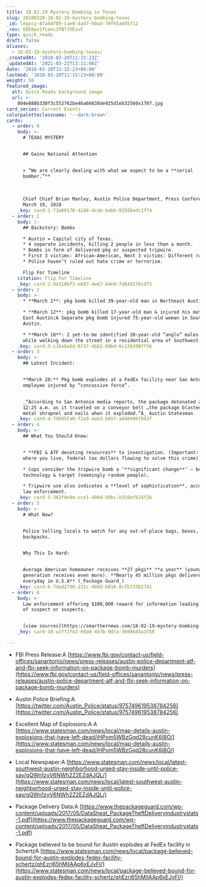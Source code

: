 ```yaml
---
title: 18.02.19 Mystery Bombing in Texas
slug: 20180320-18-02-19-mystery-bombing-texas
_id: legacy-87a64f89-cae8-4ad7-b0ad-70f65add5f12
_rev: O8E8pz1fLwnc3fN7JVEzvC
type: quick_reads
draft: false
aliases:
  - 18-02-19-mystery-bombing-texas/
_createdAt: '2018-03-20T11:15:23Z'
_updatedAt: '2021-03-22T13:11:06Z'
date: '2018-03-20T11:15:23+00:00'
lastmod: '2018-03-20T11:15:23+00:00'
weight: 50
featured_image:
  alt: Quick Reads background image
  url: >-
    894e888b330f3c552762be46a66638de925d1eb32560x1707.jpg
card_series: Current Events
colorpaletteclassname: '--dark-brown'
cards:
  - order: 0
    body: >-
      # TEXAS MYSTERY


      ## Gains National Attention


      > “We are clearly dealing with what we expect to be a **serial
      bomber.”**  
        
        
        
      Chief Chief Brian Manley, Austin Police Department, Press Conference,
      March 19, 2018
    _key: card-1-73a60170-4246-4cab-babb-0156bedc1f74
  - order: 1
    body: |-
      ## Backstory: Bombs

      * Austin = Capital city of Texas.
      * 4 separate incidents, killing 2 people in less than a month.
      * Bombs in form of delivered pkg or suspected tripwire.
      * First 3 victims: African-American, Next 3 victims: Different races
      * Police haven’t ruled out hate crime or terrorism.

      Flip For Timeline
    citation: Flip For Timeline
    _key: card-2-0e310bf3-e687-4e67-b4e9-7d849176cd75
  - order: 2
    body: >-
      * **March 2**: pkg bomb killed 39-year-old man in Northeast Austin.

      * **March 12**: pkg bomb killed 17-year-old man & injured his mother in
      East Austin;A Separate pkg bomb injured 75-year-old woman in Southeast
      Austin.

      * **March 18**: 2 yet-to-be identified 20-year-old “anglo” males injured
      while walking down the street in a residential area of Southwest Austin.
    _key: card-3-c16a8a5d-6f37-4bb2-89bd-6c136398ff56
  - order: 3
    body: >-
      ## Latest Incident:


      **March 20:** Pkg bomb explodes at a FedEx facility near San Antonio; one
      employee injured by “concussive force”.


      _“According to San Antonio media reports, the package detonated around
      12:25 a.m. as it traveled on a conveyor belt …the package blasted out
      metal shrapnel and nails when it exploded.”A_ Austin Statesman
    _key: card-4-79b05fa0-f2a9-4eb3-b05f-a640996f843f
  - order: 4
    body: >-
      ## What You Should Know:


      * **FBI & ATF devoting resources** to investigation. (Important: No matter
      where you live, federal tax dollars flowing to solve this crime).

      * Cops consider the tripwire bomb a ‘**significant change**’ – because of
      technology & target (seemingly random people).

      * Tripwire use also indicates a **level of sophistication**, according to
      law enforcement.
    _key: card-5-362f0e9e-cce1-498d-99bc-b358afb24f2b
  - order: 5
    body: >-
      # What Now?


      Police telling locals to watch for any out-of-place bags, boxes, and
      backpacks.


      Why This Is Hard:


      Average American homeowner receives **27 pkgs** **a year** (younger
      generation receives even more). **Nearly 45 million pkgs delivered
      everyday in U.S.A** (_Package Guard_)
    _key: card-6-7dad27d6-231c-40dd-b616-8cfb733b2741
  - order: 6
    body: >-
      Law enforcement offering $100,000 reward for information leading to arrest
      of suspect or suspects.


      [view sources](https://smarthernews.com/18-02-19-mystery-bombing-texas/)
    _key: card-10-a1ff1fe2-66b0-4b7b-9dca-3608645a2558

---
```

* FBI Press Release:A [https://www.fbi.gov/contact-us/field-offices/sanantonio/news/press-releases/austin-police-department-atf-and-fbi-seek-information-on-package-bomb-murders](https://www.fbi.gov/contact-us/field-offices/sanantonio/news/press-releases/austin-police-department-atf-and-fbi-seek-information-on-package-bomb-murders)
* Austin Police Briefing:A [https://twitter.com/Austin_Police/status/975749619538784256](https://twitter.com/Austin_Police/status/975749619538784256)
* Excellent Map of Explosions:A A [https://www.statesman.com/news/local/map-details-austin-explosions-that-have-left-dead/iHPom5WBzGqd28cunK6jBO/](https://www.statesman.com/news/local/map-details-austin-explosions-that-have-left-dead/iHPom5WBzGqd28cunK6jBO/)
* Local Newspaper:A [https://www.statesman.com/news/local/latest-southwest-austin-neighborhood-urged-stay-inside-until-police-say/gQWn1zyV6NWh2Z2EZdAJQL/](https://www.statesman.com/news/local/latest-southwest-austin-neighborhood-urged-stay-inside-until-police-say/gQWn1zyV6NWh2Z2EZdAJQL/)  

* Package Delivery Data:A [https://www.thepackageguard.com/wp-content/uploads/2017/05/DataSheat_PackageTheftDeliveryindustrystats-1.pdf](https://www.thepackageguard.com/wp-content/uploads/2017/05/DataSheat_PackageTheftDeliveryindustrystats-1.pdf)
* Package believed to be bound for Austin explodes at FedEx facility in SchertzA [https://www.statesman.com/news/local/package-believed-bound-for-austin-explodes-fedex-facility-schertz/qhEzri65hMilAAp6xEJvFI/](https://www.statesman.com/news/local/package-believed-bound-for-austin-explodes-fedex-facility-schertz/qhEzri65hMilAAp6xEJvFI/)
